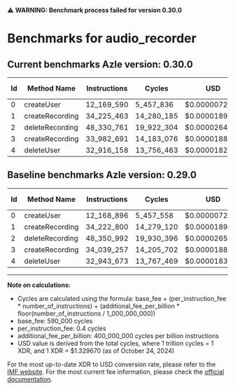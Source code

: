 ⚠️ **WARNING: Benchmark process failed for version 0.30.0**

# Benchmarks for audio_recorder

## Current benchmarks Azle version: 0.30.0

| Id  | Method Name     | Instructions | Cycles     | USD           | USD/Million Calls | Change                             |
| --- | --------------- | ------------ | ---------- | ------------- | ----------------- | ---------------------------------- |
| 0   | createUser      | 12_169_590   | 5_457_836  | $0.0000072571 | $7.25             | <font color="red">+694</font>      |
| 1   | createRecording | 34_225_463   | 14_280_185 | $0.0000189879 | $18.98            | <font color="red">+2_663</font>    |
| 2   | deleteRecording | 48_330_761   | 19_922_304 | $0.0000264901 | $26.49            | <font color="green">-20_231</font> |
| 3   | createRecording | 33_982_691   | 14_183_076 | $0.0000188588 | $18.85            | <font color="green">-56_566</font> |
| 4   | deleteUser      | 32_916_158   | 13_756_463 | $0.0000182916 | $18.29            | <font color="green">-27_515</font> |

## Baseline benchmarks Azle version: 0.29.0

| Id  | Method Name     | Instructions | Cycles     | USD           | USD/Million Calls |
| --- | --------------- | ------------ | ---------- | ------------- | ----------------- |
| 0   | createUser      | 12_168_896   | 5_457_558  | $0.0000072568 | $7.25             |
| 1   | createRecording | 34_222_800   | 14_279_120 | $0.0000189865 | $18.98            |
| 2   | deleteRecording | 48_350_992   | 19_930_396 | $0.0000265008 | $26.50            |
| 3   | createRecording | 34_039_257   | 14_205_702 | $0.0000188889 | $18.88            |
| 4   | deleteUser      | 32_943_673   | 13_767_469 | $0.0000183062 | $18.30            |

---

**Note on calculations:**

- Cycles are calculated using the formula: base_fee + (per_instruction_fee \* number_of_instructions) + (additional_fee_per_billion \* floor(number_of_instructions / 1_000_000_000))
- base_fee: 590_000 cycles
- per_instruction_fee: 0.4 cycles
- additional_fee_per_billion: 400_000_000 cycles per billion instructions
- USD value is derived from the total cycles, where 1 trillion cycles = 1 XDR, and 1 XDR = $1.329670 (as of October 24, 2024)

For the most up-to-date XDR to USD conversion rate, please refer to the [IMF website](https://www.imf.org/external/np/fin/data/rms_sdrv.aspx).
For the most current fee information, please check the [official documentation](https://internetcomputer.org/docs/current/developer-docs/gas-cost#execution).

